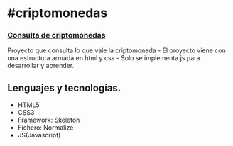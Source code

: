 # #criptomonedas

### [Consulta de criptomonedas](https://megagringa.github.io/criptomonedas/index.html)

Proyecto que consulta lo que vale la criptomoneda - El proyecto viene con una estructura armada en html y css - 
         Solo se implementa js para desarrollar y aprender. 


## Lenguajes y tecnologías.

- HTML5
- CSS3
- Framework: Skeleton
- Fichero: Normalize
- JS(Javascript)
